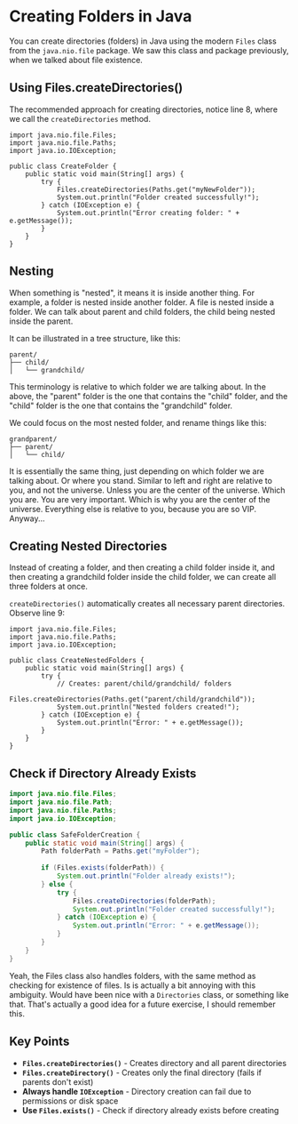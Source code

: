 # Creating Folders in Java

You can create directories (folders) in Java using the modern `Files` class from the `java.nio.file` package. We saw this class and package previously, when we talked about file existence.

## Using Files.createDirectories()

The recommended approach for creating directories, notice line 8, where we call the `createDirectories` method.

```java{8}
import java.nio.file.Files;
import java.nio.file.Paths;
import java.io.IOException;

public class CreateFolder {
    public static void main(String[] args) {
        try {
            Files.createDirectories(Paths.get("myNewFolder"));
            System.out.println("Folder created successfully!");
        } catch (IOException e) {
            System.out.println("Error creating folder: " + e.getMessage());
        }
    }
}
```

## Nesting

When something is "nested", it means it is inside another thing. For example, a folder is nested inside another folder. A file is nested inside a folder. We can talk about parent and child folders, the child being nested inside the parent.

It can be illustrated in a tree structure, like this:

```
parent/
├── child/
│   └── grandchild/
```

This terminology is relative to which folder we are talking about. In the above, the "parent" folder is the one that contains the "child" folder, and the "child" folder is the one that contains the "grandchild" folder.

We could focus on the most nested folder, and rename things like this:

```
grandparent/
├── parent/
│   └── child/
```

It is essentially the same thing, just depending on which folder we are talking about. Or where you stand. Similar to left and right are relative to you, and not the universe. Unless you are the center of the universe. Which you are. You are very important. Which is why you are the center of the universe. Everything else is relative to you, because you are so VIP. Anyway...

## Creating Nested Directories

Instead of creating a folder, and then creating a child folder inside it, and then creating a grandchild folder inside the child folder, we can create all three folders at once.

`createDirectories()` automatically creates all necessary parent directories. Observe line 9:

```java{9}
import java.nio.file.Files;
import java.nio.file.Paths;
import java.io.IOException;

public class CreateNestedFolders {
    public static void main(String[] args) {
        try {
            // Creates: parent/child/grandchild/ folders
            Files.createDirectories(Paths.get("parent/child/grandchild"));
            System.out.println("Nested folders created!");
        } catch (IOException e) {
            System.out.println("Error: " + e.getMessage());
        }
    }
}
```

## Check if Directory Already Exists

```java
import java.nio.file.Files;
import java.nio.file.Path;
import java.nio.file.Paths;
import java.io.IOException;

public class SafeFolderCreation {
    public static void main(String[] args) {
        Path folderPath = Paths.get("myFolder");
        
        if (Files.exists(folderPath)) {
            System.out.println("Folder already exists!");
        } else {
            try {
                Files.createDirectories(folderPath);
                System.out.println("Folder created successfully!");
            } catch (IOException e) {
                System.out.println("Error: " + e.getMessage());
            }
        }
    }
}
```

Yeah, the Files class also handles folders, with the same method as checking for existence of files. Is is actually a bit annoying with this ambiguity. Would have been nice with a `Directories` class, or something like that. That's actually a good idea for a future exercise, I should remember this.

## Key Points

- **`Files.createDirectories()`** - Creates directory and all parent directories
- **`Files.createDirectory()`** - Creates only the final directory (fails if parents don't exist)
- **Always handle `IOException`** - Directory creation can fail due to permissions or disk space
- **Use `Files.exists()`** - Check if directory already exists before creating
